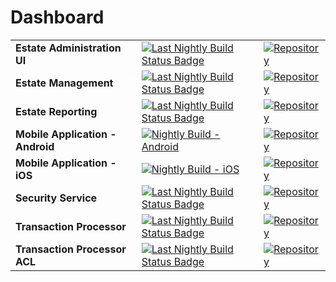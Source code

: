 # Dashboard

||||
| --- | --- | --- |
| **Estate Administration UI** | [![Last Nightly Build Status Badge](https://github.com/StuartFerguson/EstateAdministrationUI/workflows/Nightly%20Build/badge.svg)](https://github.com/StuartFerguson/EstateAdministrationUI/actions?query=workflow%3A%22Nightly+Build%22)| [![Repository](https://img.shields.io/badge/github-repo-green)](https://github.com/StuartFerguson/EstateAdministrationUI)
| **Estate Management** |[![Last Nightly Build Status Badge](https://github.com/StuartFerguson/EstateManagement/workflows/Nightly%20Build/badge.svg)](https://github.com/StuartFerguson/EstateManagement/actions?query=workflow%3A%22Nightly+Build%22) | [![Repository](https://img.shields.io/badge/github-repo-green)](https://github.com/StuartFerguson/EstateManagement)|
| **Estate Reporting** | [![Last Nightly Build Status Badge](https://github.com/StuartFerguson/EstateReporting/workflows/Nightly%20Build/badge.svg)](https://github.com/StuartFerguson/EstateReporting/actions?query=workflow%3A%22Nightly+Build%22)| [![Repository](https://img.shields.io/badge/github-repo-green)](https://github.com/StuartFerguson/EstateReporting) |
| **Mobile Application - Android** | [![Nightly Build - Android](https://github.com/StuartFerguson/MobileApplication/workflows/Nightly%20Build%20-%20Android/badge.svg)](https://github.com/StuartFerguson/MobileApplication/actions?query=workflow%3A%22Nightly+Build+-+Android%22)| [![Repository](https://img.shields.io/badge/github-repo-green)](https://github.com/StuartFerguson/MobileApplication) |
| **Mobile Application - iOS** | [![Nightly Build - iOS](https://github.com/StuartFerguson/MobileApplication/workflows/Nightly%20Build%20-%20iOS/badge.svg)](https://github.com/StuartFerguson/MobileApplication/actions?query=workflow%3A%22Nightly+Build+-+iOS%22)| [![Repository](https://img.shields.io/badge/github-repo-green)](https://github.com/StuartFerguson/MobileApplication) |
| **Security Service** | [![Last Nightly Build Status Badge](https://github.com/StuartFerguson/SecurityService/workflows/Nightly%20Build/badge.svg)](https://github.com/StuartFerguson/SecurityService/actions?query=workflow%3A%22Nightly+Build%22)| [![Repository](https://img.shields.io/badge/github-repo-green)](https://github.com/StuartFerguson/SecurityService) |
| **Transaction Processor** | [![Last Nightly Build Status Badge](https://github.com/StuartFerguson/TransactionProcessor/workflows/Nightly%20Build/badge.svg)](https://github.com/StuartFerguson/TransactionProcessor/actions?query=workflow%3A%22Nightly+Build%22)| [![Repository](https://img.shields.io/badge/github-repo-green)](https://github.com/StuartFerguson/TransactionProcessor) |
| **Transaction Processor ACL** | [![Last Nightly Build Status Badge](https://github.com/StuartFerguson/TransactionProcessorACL/workflows/Nightly%20Build/badge.svg)](https://github.com/StuartFerguson/TransactionProcessorACL/actions?query=workflow%3A%22Nightly+Build%22)| [![Repository](https://img.shields.io/badge/github-repo-green)](https://github.com/StuartFerguson/TransactionProcessorACL) |
